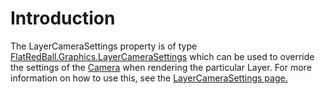 # Introduction

The LayerCameraSettings property is of type [FlatRedBall.Graphics.LayerCameraSettings](../../../../documentation/api/flatredball/graphics/layercamerasettings.md) which can be used to override the settings of the [Camera](../../../../frb/docs/index.php) when rendering the particular Layer. For more information on how to use this, see the [LayerCameraSettings page.](../../../../documentation/api/flatredball/graphics/layercamerasettings.md)

